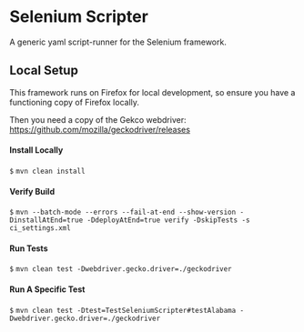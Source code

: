 # Selenium Scripter

A generic yaml script-runner for the Selenium framework. 

## Local Setup

This framework runs on Firefox for local development, so ensure you have a functioning copy of Firefox locally.

Then you need a copy of the Gekco webdriver: https://github.com/mozilla/geckodriver/releases

#### Install Locally
`$` `mvn clean install`

#### Verify Build

`$` `mvn --batch-mode --errors --fail-at-end --show-version -DinstallAtEnd=true -DdeployAtEnd=true verify -DskipTests -s ci_settings.xml`

#### Run Tests

`$` `mvn clean test -Dwebdriver.gecko.driver=./geckodriver`

#### Run A Specific Test

`$` `mvn clean test -Dtest=TestSeleniumScripter#testAlabama -Dwebdriver.gecko.driver=./geckodriver`